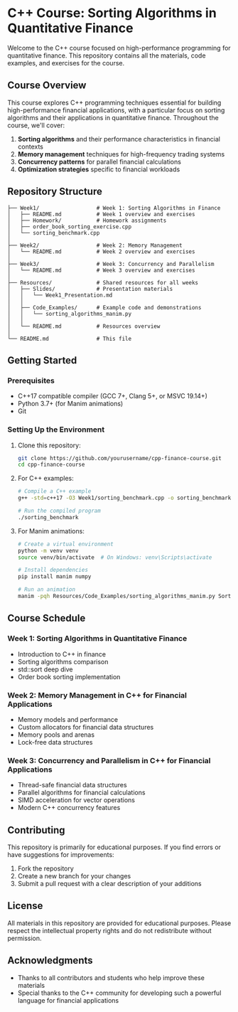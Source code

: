# C++ Course: Sorting Algorithms in Quantitative Finance

Welcome to the C++ course focused on high-performance programming for quantitative finance. This repository contains all the materials, code examples, and exercises for the course.

## Course Overview

This course explores C++ programming techniques essential for building high-performance financial applications, with a particular focus on sorting algorithms and their applications in quantitative finance. Throughout the course, we'll cover:

1. **Sorting algorithms** and their performance characteristics in financial contexts
2. **Memory management** techniques for high-frequency trading systems
3. **Concurrency patterns** for parallel financial calculations
4. **Optimization strategies** specific to financial workloads

## Repository Structure

```
├── Week1/                  # Week 1: Sorting Algorithms in Finance
│   ├── README.md           # Week 1 overview and exercises
│   ├── Homework/           # Homework assignments
│   ├── order_book_sorting_exercise.cpp
│   └── sorting_benchmark.cpp
│
├── Week2/                  # Week 2: Memory Management
│   └── README.md           # Week 2 overview and exercises
│
├── Week3/                  # Week 3: Concurrency and Parallelism
│   └── README.md           # Week 3 overview and exercises
│
├── Resources/              # Shared resources for all weeks
│   ├── Slides/             # Presentation materials
│   │   └── Week1_Presentation.md
│   │
│   ├── Code_Examples/      # Example code and demonstrations
│   │   └── sorting_algorithms_manim.py
│   │
│   └── README.md           # Resources overview
│
└── README.md               # This file
```

## Getting Started

### Prerequisites

- C++17 compatible compiler (GCC 7+, Clang 5+, or MSVC 19.14+)
- Python 3.7+ (for Manim animations)
- Git

### Setting Up the Environment

1. Clone this repository:
   ```bash
   git clone https://github.com/yourusername/cpp-finance-course.git
   cd cpp-finance-course
   ```

2. For C++ examples:
   ```bash
   # Compile a C++ example
   g++ -std=c++17 -O3 Week1/sorting_benchmark.cpp -o sorting_benchmark
   
   # Run the compiled program
   ./sorting_benchmark
   ```

3. For Manim animations:
   ```bash
   # Create a virtual environment
   python -m venv venv
   source venv/bin/activate  # On Windows: venv\Scripts\activate
   
   # Install dependencies
   pip install manim numpy
   
   # Run an animation
   manim -pqh Resources/Code_Examples/sorting_algorithms_manim.py SortingAlgorithm
   ```

## Course Schedule

### Week 1: Sorting Algorithms in Quantitative Finance
- Introduction to C++ in finance
- Sorting algorithms comparison
- std::sort deep dive
- Order book sorting implementation

### Week 2: Memory Management in C++ for Financial Applications
- Memory models and performance
- Custom allocators for financial data structures
- Memory pools and arenas
- Lock-free data structures

### Week 3: Concurrency and Parallelism in C++ for Financial Applications
- Thread-safe financial data structures
- Parallel algorithms for financial calculations
- SIMD acceleration for vector operations
- Modern C++ concurrency features

## Contributing

This repository is primarily for educational purposes. If you find errors or have suggestions for improvements:

1. Fork the repository
2. Create a new branch for your changes
3. Submit a pull request with a clear description of your additions

## License

All materials in this repository are provided for educational purposes. Please respect the intellectual property rights and do not redistribute without permission.

## Acknowledgments

- Thanks to all contributors and students who help improve these materials
- Special thanks to the C++ community for developing such a powerful language for financial applications
